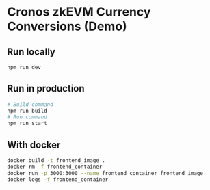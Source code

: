 # Cronos zkEVM Currency Conversions (Demo)

## Run locally

```bash
npm run dev
```

## Run in production

```bash
# Build command
npm run build
# Run command
npm run start
```

## With docker

```bash
docker build -t frontend_image .
docker rm -f frontend_container
docker run -p 3000:3000 --name frontend_container frontend_image
docker logs -f frontend_container
```
